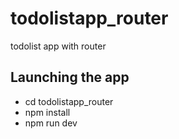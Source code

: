 # todolistapp_router
todolist app with router

## Launching the app
* cd todolistapp_router
* npm install
* npm run dev

